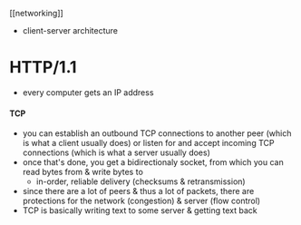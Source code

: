 [[networking]]

- client-server architecture

# HTTP/1.1

- every computer gets an IP address
#### TCP
- you can establish an outbound TCP connections to another peer (which is what a client usually does) or listen for and accept incoming TCP connections (which is what a server usually does)
- once that's done, you get a bidirectionaly socket, from which you can read bytes from & write bytes to
	- in-order, reliable delivery (checksums & retransmission)
- since there are a lot of peers & thus a lot of packets, there are protections for the network (congestion) & server (flow control)
- TCP is basically writing text to some server & getting text back
